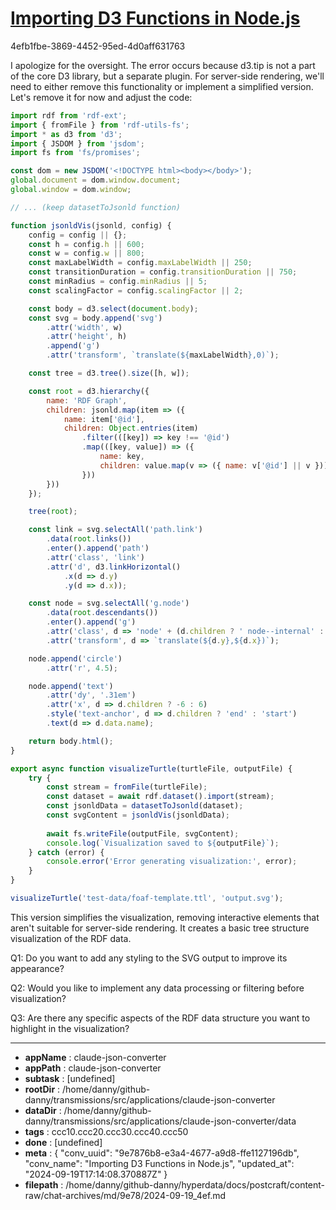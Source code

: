 # [Importing D3 Functions in Node.js](https://claude.ai/chat/9e7876b8-e3a4-4677-a9d8-ffe1127196db)

4efb1fbe-3869-4452-95ed-4d0aff631763

 I apologize for the oversight. The error occurs because d3.tip is not a part of the core D3 library, but a separate plugin. For server-side rendering, we'll need to either remove this functionality or implement a simplified version. Let's remove it for now and adjust the code:

```javascript
import rdf from 'rdf-ext';
import { fromFile } from 'rdf-utils-fs';
import * as d3 from 'd3';
import { JSDOM } from 'jsdom';
import fs from 'fs/promises';

const dom = new JSDOM('<!DOCTYPE html><body></body>');
global.document = dom.window.document;
global.window = dom.window;

// ... (keep datasetToJsonld function)

function jsonldVis(jsonld, config) {
    config = config || {};
    const h = config.h || 600;
    const w = config.w || 800;
    const maxLabelWidth = config.maxLabelWidth || 250;
    const transitionDuration = config.transitionDuration || 750;
    const minRadius = config.minRadius || 5;
    const scalingFactor = config.scalingFactor || 2;

    const body = d3.select(document.body);
    const svg = body.append('svg')
        .attr('width', w)
        .attr('height', h)
        .append('g')
        .attr('transform', `translate(${maxLabelWidth},0)`);

    const tree = d3.tree().size([h, w]);

    const root = d3.hierarchy({
        name: 'RDF Graph',
        children: jsonld.map(item => ({
            name: item['@id'],
            children: Object.entries(item)
                .filter(([key]) => key !== '@id')
                .map(([key, value]) => ({
                    name: key,
                    children: value.map(v => ({ name: v['@id'] || v }))
                }))
        }))
    });

    tree(root);

    const link = svg.selectAll('path.link')
        .data(root.links())
        .enter().append('path')
        .attr('class', 'link')
        .attr('d', d3.linkHorizontal()
            .x(d => d.y)
            .y(d => d.x));

    const node = svg.selectAll('g.node')
        .data(root.descendants())
        .enter().append('g')
        .attr('class', d => 'node' + (d.children ? ' node--internal' : ' node--leaf'))
        .attr('transform', d => `translate(${d.y},${d.x})`);

    node.append('circle')
        .attr('r', 4.5);

    node.append('text')
        .attr('dy', '.31em')
        .attr('x', d => d.children ? -6 : 6)
        .style('text-anchor', d => d.children ? 'end' : 'start')
        .text(d => d.data.name);

    return body.html();
}

export async function visualizeTurtle(turtleFile, outputFile) {
    try {
        const stream = fromFile(turtleFile);
        const dataset = await rdf.dataset().import(stream);
        const jsonldData = datasetToJsonld(dataset);
        const svgContent = jsonldVis(jsonldData);
        
        await fs.writeFile(outputFile, svgContent);
        console.log(`Visualization saved to ${outputFile}`);
    } catch (error) {
        console.error('Error generating visualization:', error);
    }
}

visualizeTurtle('test-data/foaf-template.ttl', 'output.svg');
```

This version simplifies the visualization, removing interactive elements that aren't suitable for server-side rendering. It creates a basic tree structure visualization of the RDF data.

Q1: Do you want to add any styling to the SVG output to improve its appearance?

Q2: Would you like to implement any data processing or filtering before visualization?

Q3: Are there any specific aspects of the RDF data structure you want to highlight in the visualization?

---

* **appName** : claude-json-converter
* **appPath** : claude-json-converter
* **subtask** : [undefined]
* **rootDir** : /home/danny/github-danny/transmissions/src/applications/claude-json-converter
* **dataDir** : /home/danny/github-danny/transmissions/src/applications/claude-json-converter/data
* **tags** : ccc10.ccc20.ccc30.ccc40.ccc50
* **done** : [undefined]
* **meta** : {
  "conv_uuid": "9e7876b8-e3a4-4677-a9d8-ffe1127196db",
  "conv_name": "Importing D3 Functions in Node.js",
  "updated_at": "2024-09-19T17:14:08.370887Z"
}
* **filepath** : /home/danny/github-danny/hyperdata/docs/postcraft/content-raw/chat-archives/md/9e78/2024-09-19_4ef.md